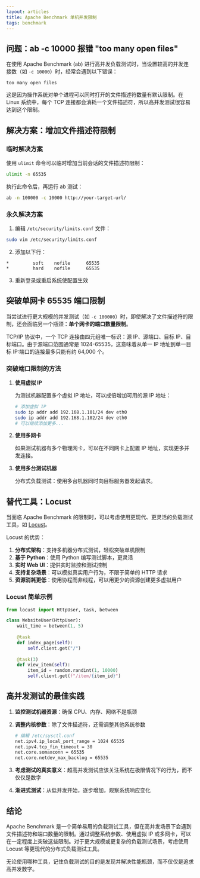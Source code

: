 ```yaml
---
layout: articles
title: Apache Benchmark 单机并发限制
tags: benchmark
---
```



## 问题：ab -c 10000 报错 "too many open files"

在使用 Apache Benchmark (ab) 进行高并发负载测试时，当设置较高的并发连接数（如 `-c 10000`）时，经常会遇到以下错误：

```
too many open files
```

这是因为操作系统对单个进程可以同时打开的文件描述符数量有默认限制。在 Linux 系统中，每个 TCP 连接都会消耗一个文件描述符，所以高并发测试很容易达到这个限制。

## 解决方案：增加文件描述符限制

### 临时解决方案

使用 `ulimit` 命令可以临时增加当前会话的文件描述符限制：

```bash
ulimit -n 65535
```

执行此命令后，再运行 ab 测试：

```bash
ab -n 100000 -c 10000 http://your-target-url/
```

### 永久解决方案

1. 编辑 `/etc/security/limits.conf` 文件：

```bash
sudo vim /etc/security/limits.conf
```

2. 添加以下行：

```
*         soft    nofile      65535
*         hard    nofile      65535
```

3. 重新登录或重启系统使配置生效

## 突破单网卡 65535 端口限制

当尝试进行更大规模的并发测试（如 `-c 100000`）时，即使解决了文件描述符的限制，还会面临另一个瓶颈：**单个网卡的端口数量限制**。

TCP/IP 协议中，一个 TCP 连接由四元组唯一标识：源 IP、源端口、目标 IP、目标端口。由于源端口范围通常是 1024-65535，这意味着从单一 IP 地址到单一目标 IP:端口的连接最多只能有约 64,000 个。

### 突破端口限制的方法

1. **使用虚拟 IP**

   为测试机器配置多个虚拟 IP 地址，可以成倍增加可用的源 IP 地址：

   ```bash
   # 添加虚拟 IP
   sudo ip addr add 192.168.1.101/24 dev eth0
   sudo ip addr add 192.168.1.102/24 dev eth0
   # 可以继续添加更多...
   ```

2. **使用多网卡**

   如果测试机器有多个物理网卡，可以在不同网卡上配置 IP 地址，实现更多并发连接。

3. **使用多台测试机器**

   分布式负载测试：使用多台机器同时向目标服务器发起请求。

## 替代工具：Locust

当面临 Apache Benchmark 的限制时，可以考虑使用更现代、更灵活的负载测试工具，如 [Locust](https://locust.io/)。

Locust 的优势：

1. **分布式架构**：支持多机器分布式测试，轻松突破单机限制
2. **基于 Python**：使用 Python 编写测试脚本，更灵活
3. **实时 Web UI**：提供实时监控和测试控制
4. **支持复杂场景**：可以模拟真实用户行为，不限于简单的 HTTP 请求
5. **资源消耗更低**：使用协程而非线程，可以用更少的资源创建更多虚拟用户

### Locust 简单示例

```python
from locust import HttpUser, task, between

class WebsiteUser(HttpUser):
    wait_time = between(1, 5)
    
    @task
    def index_page(self):
        self.client.get("/")
        
    @task(3)
    def view_item(self):
        item_id = random.randint(1, 10000)
        self.client.get(f"/item/{item_id}")
```

## 高并发测试的最佳实践

1. **监控测试机器资源**：确保 CPU、内存、网络不是瓶颈
2. **调整内核参数**：除了文件描述符，还需调整其他系统参数

   ```bash
   # 编辑 /etc/sysctl.conf
   net.ipv4.ip_local_port_range = 1024 65535
   net.ipv4.tcp_fin_timeout = 30
   net.core.somaxconn = 65535
   net.core.netdev_max_backlog = 65535
   ```

3. **考虑测试的真实意义**：超高并发测试应该关注系统在极限情况下的行为，而不仅仅是数字

4. **渐进式测试**：从低并发开始，逐步增加，观察系统响应变化

## 结论

Apache Benchmark 是一个简单易用的负载测试工具，但在高并发场景下会遇到文件描述符和端口数量的限制。通过调整系统参数、使用虚拟 IP 或多网卡，可以在一定程度上突破这些限制。对于更大规模或更复杂的负载测试场景，考虑使用 Locust 等更现代的分布式负载测试工具。

无论使用哪种工具，记住负载测试的目的是发现并解决性能瓶颈，而不仅仅是追求高并发数字。
